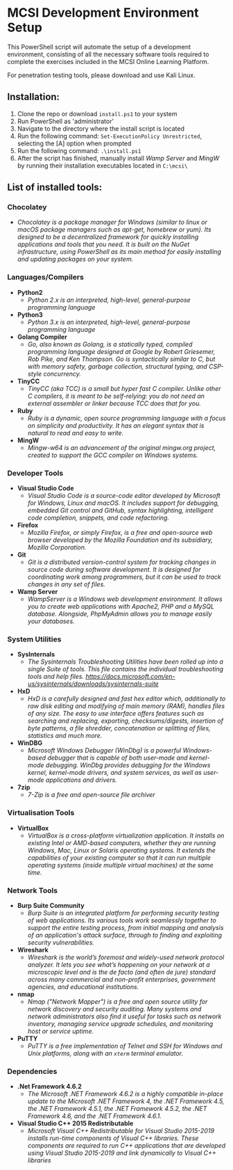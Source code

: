 # MCSI Development Environment Setup
This PowerShell script will automate the setup of a development environment, consisting of all the necessary software tools required to complete the exercises included in the MCSI Online Learning Platform.

For penetration testing tools, please download and use Kali Linux.

## Installation:
1. Clone the repo or download `install.ps1` to your system
2. Run PowerShell as 'administrator'
3. Navigate to the directory where the install script is located
4. Run the following command: `Set-ExecutionPolicy Unrestricted`, selecting the [A] option when prompted
5. Run the following command: `.\install.ps1`
6. After the script has finished, manually install *Wamp Server* and *MingW* by running their installation executables located in `C:\mcsi\`

## List of installed tools:

### Chocolatey
- *Chocolatey is a package manager for Windows (similar to linux or macOS package managers such as apt-get, homebrew or yum). Its designed to be a decentralized framework for quickly installing applications and tools that you need. It is built on the NuGet infrastructure, using PowerShell as its main method for easily installing and updating packages on your system.*

### Languages/Compilers
- **Python2**
  - *Python 2.x is an interpreted, high-level, general-purpose programming language*
- **Python3**
  - *Python 3.x is an interpreted, high-level, general-purpose programming language*
- **Golang Compiler**
  - *Go, also known as Golang, is a statically typed, compiled programming language designed at Google by Robert Griesemer, Rob Pike, and Ken Thompson. Go is syntactically similar to C, but with memory safety, garbage collection, structural typing, and CSP-style concurrency.*
- **TinyCC**
  - *TinyCC (aka TCC) is a small but hyper fast C compiler. Unlike other C compilers, it is meant to be self-relying: you do not need an external assembler or linker because TCC does that for you.*
- **Ruby**
  - *Ruby is a dynamic, open source programming language with a focus on simplicity and productivity. It has an elegant syntax that is natural to read and easy to write.*
- **MingW**
  - *Mingw-w64 is an advancement of the original mingw.org project, created to support the GCC compiler on Windows systems.*

### Developer Tools
- **Visual Studio Code**
  - *Visual Studio Code is a source-code editor developed by Microsoft for Windows, Linux and macOS. It includes support for debugging, embedded Git control and GitHub, syntax highlighting, intelligent code completion, snippets, and code refactoring.*
- **Firefox**
  - *Mozilla Firefox, or simply Firefox, is a free and open-source web browser developed by the Mozilla Foundation and its subsidiary, Mozilla Corporation.*
- **Git**
  - *Git is a distributed version-control system for tracking changes in source code during software development. It is designed for coordinating work among programmers, but it can be used to track changes in any set of files.*
- **Wamp Server**
  - *WampServer is a Windows web development environment. It allows you to create web applications with Apache2, PHP and a MySQL database. Alongside, PhpMyAdmin allows you to manage easily your databases.*

### System Utilities
- **SysInternals**
  - *The Sysinternals Troubleshooting Utilities have been rolled up into a single Suite of tools. This file contains the individual troubleshooting tools and help files. https://docs.microsoft.com/en-us/sysinternals/downloads/sysinternals-suite*
- **HxD**
  - *HxD is a carefully designed and fast hex editor which, additionally to raw disk editing and modifying of main memory (RAM), handles files of any size. The easy to use interface offers features such as searching and replacing, exporting, checksums/digests, insertion of byte patterns, a file shredder, concatenation or splitting of files, statistics and much more.*
- **WinDBG**
  - *Microsoft Windows Debugger (WinDbg) is a powerful Windows-based debugger that is capable of both user-mode and kernel-mode debugging. WinDbg provides debugging for the Windows kernel, kernel-mode drivers, and system services, as well as user-mode applications and drivers.*
- **7zip**
  - *7-Zip is a free and open-source file archiver*

### Virtualisation Tools
- **VirtualBox**
  - *VirtualBox is a cross-platform virtualization application. It installs on existing Intel or AMD-based computers, whether they are running Windows, Mac, Linux or Solaris operating systems. It extends the capabilities of your existing computer so that it can run multiple operating systems (inside multiple virtual machines) at the same time.*

### Network Tools
- **Burp Suite Community**
  - *Burp Suite is an integrated platform for performing security testing of web applications. Its various tools work seamlessly together to support the entire testing process, from initial mapping and analysis of an application's attack surface, through to finding and exploiting security vulnerabilities.*
- **Wireshark**
  - *Wireshark is the world’s foremost and widely-used network protocol analyzer. It lets you see what’s happening on your network at a microscopic level and is the de facto (and often de jure) standard across many commercial and non-profit enterprises, government agencies, and educational institutions.*
- **nmap**
  - *Nmap ("Network Mapper") is a free and open source utility for network discovery and security auditing. Many systems and network administrators also find it useful for tasks such as network inventory, managing service upgrade schedules, and monitoring host or service uptime.*
- **PuTTY**
  - *PuTTY is a free implementation of Telnet and SSH for Windows and Unix platforms, along with an `xterm` terminal emulator.*

### Dependencies
- **.Net Framework 4.6.2**
  - *The Microsoft .NET Framework 4.6.2 is a highly compatible in-place update to the Microsoft .NET Framework 4, the .NET Framework 4.5, the .NET Framework 4.5.1, the .NET Framework 4.5.2, the .NET Framework 4.6, and the .NET Framework 4.6.1.*
- **Visual Studio C++ 2015 Redistributable**
  - *Microsoft Visual C++ Redistributable for Visual Studio 2015-2019 installs run-time components of Visual C++ libraries. These components are required to run C++ applications that are developed using Visual Studio 2015-2019 and link dynamically to Visual C++ libraries*
